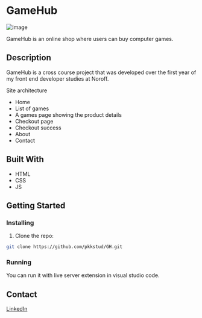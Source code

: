 # GameHub

![image](https://user-images.githubusercontent.com/85131562/221853962-af4bdaa6-f0cb-4a4a-a054-372a76e54ef3.png)


GameHub is an online shop where users can buy computer games. 

## Description

GameHub is a cross course project that was developed over the first year of my front end developer studies at Noroff. 

Site architecture
- Home
- List of games
- A games page showing the product details
- Checkout page
- Checkout success
- About
- Contact

## Built With


- HTML
- CSS
- JS

## Getting Started

### Installing


1. Clone the repo:

```bash
git clone https://github.com/pkkstud/GH.git
```


### Running

You can run it with live server extension in visual studio code. 


## Contact

[LinkedIn](https://no.linkedin.com/in/per-kristian-kronborg)
